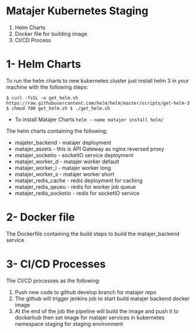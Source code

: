 # Matajer Kubernetes Staging
1. Helm Charts
2. Docker file for building image
3. CI/CD Process

# 1- Helm Charts
To run the helm charts to new kubernetes cluster just install helm 3 in your machine with the following steps:

`$ curl -fsSL -o get_helm.sh https://raw.githubusercontent.com/helm/helm/master/scripts/get-helm-3
$ chmod 700 get_helm.sh
$ ./get_helm.sh`

- To install Matajer Charts 
`helm --name matajer install helm/
`

The helm charts containing the following:
* majater_backend - matajer deployment 
* matajer_assets - this is API Gateway as nginx reversed proxy
* matajer_socketio - socketIO service deployment
* matajer_worker_d - matajer worker default
* matajer_worker_l - matajer worker long
* matajer_worker_s - matajer worker short
* matajer_redis_cache - redis deployment for caching
* matajer_redis_qeueu - redis for worker job queue 
* matajer_redis_socketio - redis for socketIO service

# 2- Docker file
The Dockerfile containing the build steps to build the matajer_backend service

# 3- CI/CD Processes
The CI/CD processes as the following:
1. Push new code to github develop branch for matajer repo 
2. The github will trigger jenkins job to start build matajer backend docker image
3. At the end of the job the pipeline will build the image and push it to dockerhub then set image for matajer services in kubernetes namespace staging for staging environment

